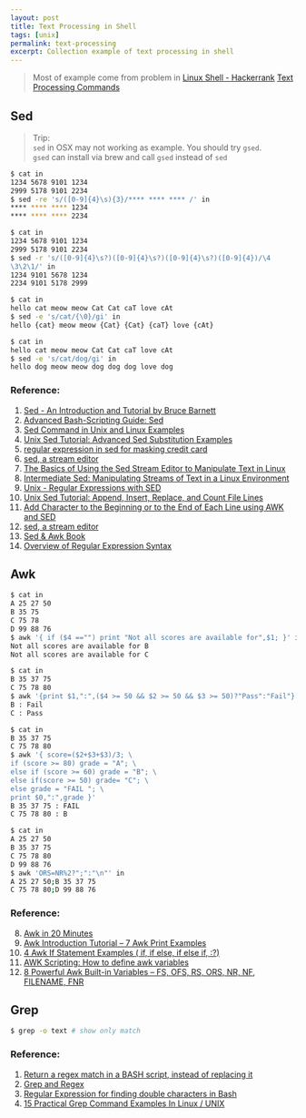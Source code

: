 ```yaml
---
layout: post
title: Text Processing in Shell
tags: [unix]
permalink: text-processing
excerpt: Collection example of text processing in shell
---
```


> Most of example come from problem in [Linux Shell - Hackerrank](https://www.hackerrank.com/domains/shell/bash)
> [Text Processing Commands](http://tldp.org/LDP/abs/html/textproc.html)

## Sed

> Trip:  
> `sed` in OSX may not working as example. You should try `gsed`.  
> `gsed` can install via brew and call `gsed` instead of `sed`  

```sh
$ cat in
1234 5678 9101 1234  
2999 5178 9101 2234  
$ sed -re 's/([0-9]{4}\s){3}/**** **** **** /' in
**** **** **** 1234  
**** **** **** 2234  
```

<!-- more -->

```sh
$ cat in
1234 5678 9101 1234  
2999 5178 9101 2234  
$ sed -r 's/([0-9]{4}\s?)([0-9]{4}\s?)([0-9]{4}\s?)([0-9]{4})/\4
\3\2\1/' in
1234 9101 5678 1234  
2234 9101 5178 2999  
```


```sh
$ cat in
hello cat meow meow Cat Cat caT love cAt
$ sed -e 's/cat/{\0}/gi' in
hello {cat} meow meow {Cat} {Cat} {caT} love {cAt}
```

```sh
$ cat in
hello cat meow meow Cat Cat caT love cAt
$ sed -e 's/cat/dog/gi' in
hello dog meow meow dog dog dog love dog
```


### Reference:  
1. [Sed - An Introduction and Tutorial by Bruce Barnett](http://www.grymoire.com/Unix/Sed.html)  
1. [Advanced Bash-Scripting Guide: Sed](http://tldp.org/LDP/abs/html/x23170.html)  
1. [Sed Command in Unix and Linux Examples](http://www.folkstalk.com/2012/01/sed-command-in-unix-examples.html)  
1. [Unix Sed Tutorial: Advanced Sed Substitution Examples](http://www.thegeekstuff.com/2009/10/unix-sed-tutorial-advanced-sed-substitution-examples/)  
1. [regular expression in sed for masking credit card](http://stackoverflow.com/questions/2232200/regular-expression-in-sed-for-masking-credit-card)  
1. [sed, a stream editor](https://www.gnu.org/software/sed/manual/sed.html)  
1. [The Basics of Using the Sed Stream Editor to Manipulate Text in Linux](https://www.digitalocean.com/community/tutorials/the-basics-of-using-the-sed-stream-editor-to-manipulate-text-in-linux)
2. [Intermediate Sed: Manipulating Streams of Text in a Linux Environment](https://www.digitalocean.com/community/articles/intermediate-sed-manipulating-streams-of-text-in-a-linux-environment)
3. [Unix - Regular Expressions with SED](http://www.tutorialspoint.com/unix/unix-regular-expressions.htm)
4. [Unix Sed Tutorial: Append, Insert, Replace, and Count File Lines](http://www.thegeekstuff.com/2009/11/unix-sed-tutorial-append-insert-replace-and-count-file-lines/)
5. [Add Character to the Beginning or to the End of Each Line using AWK and SED](http://www.shellhacks.com/en/Add-Character-to-the-Beginning-or-to-the-End-of-Each-Line-using-AWK-and-SED)
6. [sed, a stream editor](https://www.gnu.org/software/sed/manual/sed.html)
7. [Sed & Awk Book](http://docstore.mik.ua/orelly/unix/sedawk/index.htm)
8. [Overview of Regular Expression Syntax](https://www.gnu.org/software/sed/manual/html_node/Regular-Expressions.html)

## Awk

```sh
$ cat in
A 25 27 50  
B 35 75  
C 75 78  
D 99 88 76  
$ awk '{ if ($4 =="") print "Not all scores are available for",$1; }' in
Not all scores are available for B
Not all scores are available for C
```


```sh
$ cat in
B 35 37 75  
C 75 78 80  
$ awk '{print $1,":",($4 >= 50 && $2 >= 50 && $3 >= 50)?"Pass":"Fail"}' in
B : Fail
C : Pass
```

```sh
$ cat in
B 35 37 75  
C 75 78 80  
$ awk '{ score=($2+$3+$3)/3; \
if (score >= 80) grade = "A"; \
else if (score >= 60) grade = "B"; \
else if(score >= 50) grade= "C"; \
else grade = "FAIL "; \
print $0,":",grade }'
B 35 37 75 : FAIL
C 75 78 80 : B
```

```sh
$ cat in
A 25 27 50  
B 35 37 75  
C 75 78 80  
D 99 88 76  
$ awk 'ORS=NR%2?";":"\n"' in
A 25 27 50;B 35 37 75  
C 75 78 80;D 99 88 76  
```

### Reference:  
8. [Awk in 20 Minutes](http://ferd.ca/awk-in-20-minutes.html)
1. [Awk Introduction Tutorial – 7 Awk Print Examples](http://www.thegeekstuff.com/2010/01/awk-introduction-tutorial-7-awk-print-examples/)
2. [4 Awk If Statement Examples ( if, if else, if else if, :?)](http://www.thegeekstuff.com/2010/02/awk-conditional-statements/)
3. [AWK Scripting: How to define awk variables](http://www.linuxnix.com/awk-scripting-how-to-define-awk-variables/)
4. [8 Powerful Awk Built-in Variables – FS, OFS, RS, ORS, NR, NF, FILENAME, FNR](http://www.thegeekstuff.com/2010/01/8-powerful-awk-built-in-variables-fs-ofs-rs-ors-nr-nf-filename-fnr/)

## Grep

```sh
$ grep -o text # show only match
```

### Reference:  
1. [Return a regex match in a BASH script, instead of replacing it](http://stackoverflow.com/a/1898578)
2. [Grep and Regex](http://www.robelle.com/smugbook/regexpr.html)
3. [Regular Expression for finding double characters in Bash](http://unix.stackexchange.com/questions/70933/regular-expression-for-finding-double-characters-in-bash)
4. [15 Practical Grep Command Examples In Linux / UNIX](http://www.thegeekstuff.com/2009/03/15-practical-unix-grep-command-examples/)
